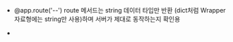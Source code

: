 - @app.route('--')
route 메서드는 string 데이터 타입만 반환 (dict처럼 Wrapper자료형에는 string만 사용)하며 서버가 제대로 동작하는지 확인용

- 